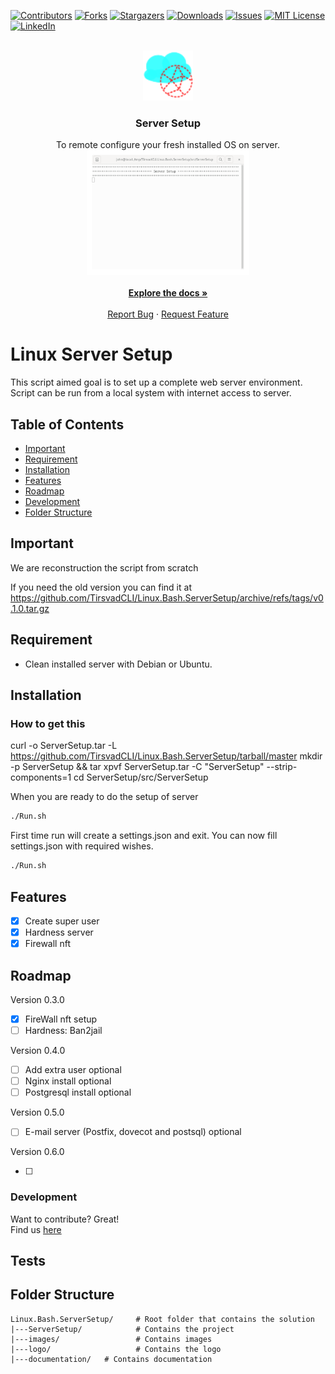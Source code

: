 <!-- BADGES V1 -->
[![Contributors][contributors-shield]][contributors-url]
[![Forks][forks-shield]][forks-url]
[![Stargazers][stars-shield]][stars-url]
[![Downloads][downloads-shield]][downloads-url]
[![Issues][issues-shield]][issues-url]
[![MIT License][license-shield]][license-url]
[![LinkedIn][linkedin-shield]][linkedin-url]

<br />
<div align="center">
    <a href="https://github.com/TirsvadCLI/Linux.Bash.ServerSetup">
        <img src="logo/logo.png" alt="Logo" width="80" height="80">
    </a>
    <h3 align="center">Server Setup</h3>
    <p align="center">
    To remote configure your fresh installed OS on server.
    <br />
    <a href="https://github.com/TirsvadCLI/Linux.Bash.ServerSetup/blob/main/images/run.gif">
        <img src="images/run.gif" alt="running" height="200">
    </a>
    <br />
    <!-- PROJECT SCREENSHOTS -->
    <br />
    <a href="https://github.com/TirsvadCLI/Linux.Bash.ServerSetup"><strong>Explore the docs »</strong></a>
    <br />
    <br />
    <a href="https://github.com/TirsvadCLI/Linux.Bash.ServerSetup/issues/new?labels=bug&template=bug-report---.md">Report Bug</a>
    ·
    <a href="https://github.com/TirsvadCLI/Linux.Bash.ServerSetup/issues/new?labels=enhancement&template=feature-request---.md">Request Feature</a>
    </p>
</div>

# Linux Server Setup

This script aimed goal is to set up a complete web server environment. Script can be run from a local system with internet access to server.

## Table of Contents

- [Important](#important)
- [Requirement](#requirement)
- [Installation](#installation)
- [Features](#features)
- [Roadmap](#roadmap)
- [Development](#development)
- [Folder Structure](#folder-structure)

## Important

We are reconstruction the script from scratch

If you need the old version you can find it at <https://github.com/TirsvadCLI/Linux.Bash.ServerSetup/archive/refs/tags/v0.1.0.tar.gz>

## Requirement

- Clean installed server with Debian or Ubuntu.

## Installation

### How to get this

 curl -o ServerSetup.tar -L <https://github.com/TirsvadCLI/Linux.Bash.ServerSetup/tarball/master>
 mkdir -p ServerSetup && tar xpvf ServerSetup.tar -C "ServerSetup" --strip-components=1
 cd ServerSetup/src/ServerSetup

When you are ready to do the setup of server

```bash
./Run.sh
```

First time run will create a settings.json and exit. You can now fill settings.json with required wishes.

```bash
./Run.sh
```

## Features

- [X] Create super user
- [X] Hardness server
- [X] Firewall nft

## Roadmap

Version 0.3.0

- [X] FireWall nft setup
- [ ] Hardness: Ban2jail

Version 0.4.0

- [ ] Add extra user optional
- [ ] Nginx install optional
- [ ] Postgresql install optional

Version 0.5.0

- [ ] E-mail server (Postfix, dovecot and postsql) optional

Version 0.6.0

- [ ] 

### Development

Want to contribute? Great!\
Find us [here](https://github.com/TirsvadCLI/Linux.Bash.ServerSetup/)

## Tests

## Folder Structure

```text
Linux.Bash.ServerSetup/     # Root folder that contains the solution
|---ServerSetup/            # Contains the project
|---images/                 # Contains images
|---logo/                   # Contains the logo
|---documentation/   # Contains documentation
```

<!-- MARKDOWN LINKS & IMAGES -->
[contributors-shield]: https://img.shields.io/github/contributors/TirsvadCLI/Linux.Bash.ServerSetup?style=for-the-badge
[contributors-url]: https://github.com/TirsvadCLI/Linux.Bash.ServerSetup/graphs/contributors
[forks-shield]: https://img.shields.io/github/forks/TirsvadCLI/Linux.Bash.ServerSetup?style=for-the-badge
[forks-url]: https://github.com/TirsvadCLI/Linux.Bash.ServerSetup/network/members
[stars-shield]: https://img.shields.io/github/stars/TirsvadCLI/Linux.Bash.ServerSetup?style=for-the-badge
[stars-url]: https://github.com/TirsvadCLI/Linux.Bash.ServerSetup/stargazers
[downloads-shield]: https://img.shields.io/github/downloads/TirsvadCLI/Linux.Bash.ServerSetup/total?style=for-the-badge
[downloads-url]: https://github.com/TirsvadCLI/Linux.Bash.ServerSetup/graphs/traffic
[issues-shield]: https://img.shields.io/github/issues/TirsvadCLI/Linux.Bash.ServerSetup?style=for-the-badge
[issues-url]: https://github.com/TirsvadCLI/Linux.Bash.ServerSetup/issues
[license-shield]: https://img.shields.io/github/license/TirsvadCLI/Linux.Bash.ServerSetup?style=for-the-badge
[license-url]: https://github.com/TirsvadCLI/Linux.Bash.ServerSetup/blob/master/LICENSE
[linkedin-shield]: https://img.shields.io/badge/-LinkedIn-black.svg?style=for-the-badge&logo=linkedin&colorB=555
[linkedin-url]: https://www.linkedin.com/in/jens-tirsvad-nielsen-13b795b9/
